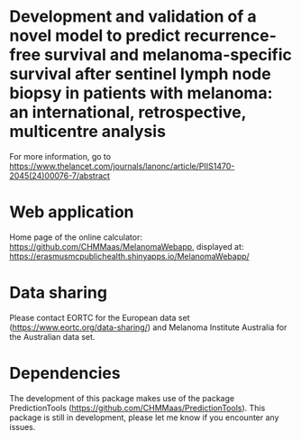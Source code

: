 # Development and validation of a novel model to predict recurrence-free survival and melanoma-specific survival after sentinel lymph node biopsy in patients with melanoma: an international, retrospective, multicentre analysis
For more information, go to https://www.thelancet.com/journals/lanonc/article/PIIS1470-2045(24)00076-7/abstract

# Web application
Home page of the online calculator: https://github.com/CHMMaas/MelanomaWebapp, displayed at: https://erasmusmcpublichealth.shinyapps.io/MelanomaWebapp/

# Data sharing
Please contact EORTC for the European data set (https://www.eortc.org/data-sharing/) and Melanoma Institute Australia for the Australian data set.

# Dependencies
The development of this package makes use of the package PredictionTools (https://github.com/CHMMaas/PredictionTools). This package is still in development, please let me know if you encounter any issues.
